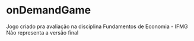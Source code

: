 # onDemandGame
Jogo criado pra avaliação na disciplina Fundamentos de Economia - IFMG
Não representa a versão final
